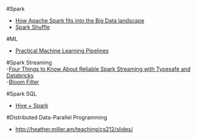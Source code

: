 #Spark  
- [How Apache Spark fits into the Big Data landscape](http://www.slideshare.net/pacoid/how-spark-fits-into-the-big-data-landscape?next_slideshow=1)
- [Spark Shuffle](http://www.scribd.com/doc/295013474/Sparkshuffleintroduction-141228034437-Conversion-Gate01#scribd)

#ML  
- [Practical Machine Learning Pipelines](http://www.slideshare.net/databricks/practical-machine-learning-pipelines-with-mllib?qid=582df953-fe63-45c3-aa5a-d090eccc60dc&v=qf1&b=&from_search=12)  
 
#Spark Streaming  
-[Four Things to Know About Reliable Spark Streaming with Typesafe and Databricks](http://www.slideshare.net/Typesafe_Inc/four-things-to-know-about-reliable-spark-streaming-with-typesafe-and-databricks)  
-[Bloom Filter](http://bravenewgeek.com/tag/bloom-filters/)

#Spark SQL  
- [Hive + Spark](http://www.slideshare.net/hortonworks/hive-on-spark-is-blazing-fast-or-is-it-final)  
  
#Distributed Data-Parallel Programming   
- http://heather.miller.am/teaching/cs212/slides/    

